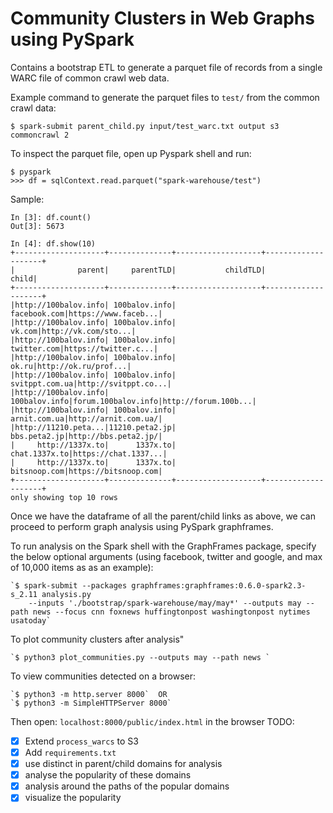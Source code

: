 # Community Clusters in Web Graphs using PySpark

Contains a bootstrap ETL to generate a parquet file of records from a single WARC file of common crawl web data.

Example command to generate the parquet files to ```test/``` from the common crawl data:

    $ spark-submit parent_child.py input/test_warc.txt output s3 commoncrawl 2 

To inspect the parquet file, open up Pyspark shell and run:

```
$ pyspark
>>> df = sqlContext.read.parquet("spark-warehouse/test")
```

Sample:
```
In [3]: df.count()
Out[3]: 5673

In [4]: df.show(10)
+--------------------+--------------+-------------------+--------------------+
|              parent|     parentTLD|           childTLD|               child|
+--------------------+--------------+-------------------+--------------------+
|http://100balov.info| 100balov.info|       facebook.com|https://www.faceb...|
|http://100balov.info| 100balov.info|             vk.com|http://vk.com/sto...|
|http://100balov.info| 100balov.info|        twitter.com|https://twitter.c...|
|http://100balov.info| 100balov.info|              ok.ru|http://ok.ru/prof...|
|http://100balov.info| 100balov.info|     svitppt.com.ua|http://svitppt.co...|
|http://100balov.info| 100balov.info|forum.100balov.info|http://forum.100b...|
|http://100balov.info| 100balov.info|       arnit.com.ua|http://arnit.com.ua/|
|http://11210.peta...|11210.peta2.jp|       bbs.peta2.jp|http://bbs.peta2.jp/|
|     http://1337x.to|      1337x.to|      chat.1337x.to|https://chat.1337...|
|     http://1337x.to|      1337x.to|       bitsnoop.com|https://bitsnoop.com|
+--------------------+--------------+-------------------+--------------------+
only showing top 10 rows

```
Once we have the dataframe of all the parent/child links as above, we can proceed 
to perform graph analysis using PySpark graphframes. 

To run analysis on the Spark shell with the GraphFrames package, specify the below optional arguments (using facebook, twitter and google, and max of 10,000 items as as an example):
    
    `$ spark-submit --packages graphframes:graphframes:0.6.0-spark2.3-s_2.11 analysis.py
        --inputs './bootstrap/spark-warehouse/may/may*' --outputs may --path news --focus cnn foxnews huffingtonpost washingtonpost nytimes usatoday`

To plot community clusters after analysis"

    `$ python3 plot_communities.py --outputs may --path news `

To view communities detected on a browser:

    `$ python3 -m http.server 8000`  OR
    `$ python3 -m SimpleHTTPServer 8000`

Then open:
`localhost:8000/public/index.html` in the browser
TODO:

- [x] Extend `process_warcs` to S3
- [x] Add `requirements.txt`
- [x] use distinct in parent/child domains for analysis
- [x] analyse the popularity of these domains
- [x] analysis around the paths of the popular domains
- [x] visualize the popularity 